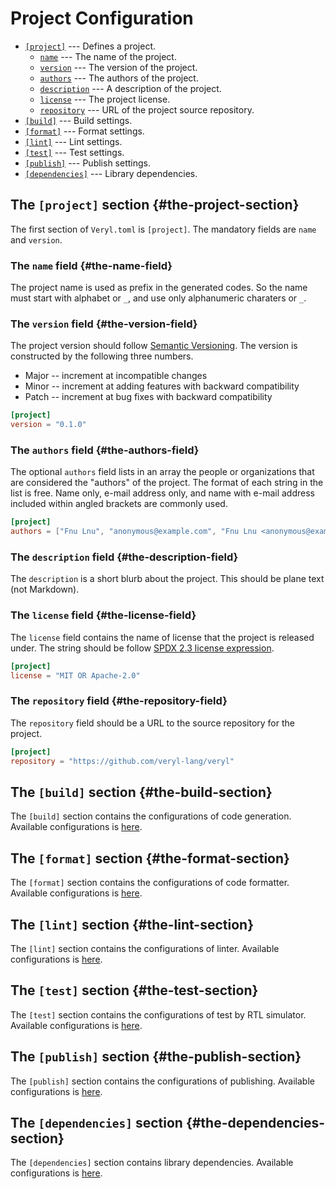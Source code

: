 # Project Configuration

* [`[project]`](01_project_configuration.md#the-project-section) --- Defines a project.
  * [`name`](01_project_configuration.md#the-name-field) --- The name of the project.
  * [`version`](01_project_configuration.md#the-version-field) --- The version of the project.
  * [`authors`](01_project_configuration.md#the-authors-field) --- The authors of the project.
  * [`description`](01_project_configuration.md#the-description-field) --- A description of the project.
  * [`license`](01_project_configuration.md#the-license-field) --- The project license.
  * [`repository`](01_project_configuration.md#the-repository-field) --- URL of the project source repository.
* [`[build]`](01_project_configuration.md#the-build-section) --- Build settings.
* [`[format]`](01_project_configuration.md#the-format-section) --- Format settings.
* [`[lint]`](01_project_configuration.md#the-lint-section) --- Lint settings.
* [`[test]`](01_project_configuration.md#the-test-section) --- Test settings.
* [`[publish]`](01_project_configuration.md#the-publish-section) --- Publish settings.
* [`[dependencies]`](01_project_configuration.md#the-dependencies-section) --- Library dependencies.

## The `[project]` section {#the-project-section}

The first section of `Veryl.toml` is `[project]`.
The mandatory fields are `name` and `version`.

### The `name` field {#the-name-field}

The project name is used as prefix in the generated codes.
So the name must start with alphabet or `_`, and use only alphanumeric charaters or `_`.

### The `version` field {#the-version-field}

The project version should follow [Semantic Versioning](https://semver.org/).
The version is constructed by the following three numbers.

* Major -- increment at incompatible changes
* Minor -- increment at adding features with backward compatibility
* Patch -- increment at bug fixes with backward compatibility

```toml
[project]
version = "0.1.0"
```

### The `authors` field {#the-authors-field}

The optional `authors` field lists in an array the people or organizations that are considered the "authors" of the project.
The format of each string in the list is free. Name only, e-mail address only, and name with e-mail address included within angled brackets are commonly used.

```toml
[project]
authors = ["Fnu Lnu", "anonymous@example.com", "Fnu Lnu <anonymous@example.com>"]
```

### The `description` field {#the-description-field}

The `description` is a short blurb about the project. This should be plane text (not Markdown).

### The `license` field {#the-license-field}

The `license` field contains the name of license that the project is released under.
The string should be follow [SPDX 2.3 license expression](https://spdx.github.io/spdx-spec/v2.3/SPDX-license-expressions).

```toml
[project]
license = "MIT OR Apache-2.0"
```

### The `repository` field {#the-repository-field}

The `repository` field should be a URL to the source repository for the project.

```toml
[project]
repository = "https://github.com/veryl-lang/veryl"
```

## The `[build]` section {#the-build-section}

The `[build]` section contains the configurations of code generation.
Available configurations is [here](./01_project_configuration/01_build.md).

## The `[format]` section {#the-format-section}

The `[format]` section contains the configurations of code formatter.
Available configurations is [here](./01_project_configuration/02_format.md).

## The `[lint]` section {#the-lint-section}

The `[lint]` section contains the configurations of linter.
Available configurations is [here](./01_project_configuration/03_lint.md).

## The `[test]` section {#the-test-section}

The `[test]` section contains the configurations of test by RTL simulator.
Available configurations is [here](./01_project_configuration/04_test.md).

## The `[publish]` section {#the-publish-section}

The `[publish]` section contains the configurations of publishing.
Available configurations is [here](./01_project_configuration/05_publish.md).

## The `[dependencies]` section {#the-dependencies-section}

The `[dependencies]` section contains library dependencies.
Available configurations is [here](./02_dependencies.md).
